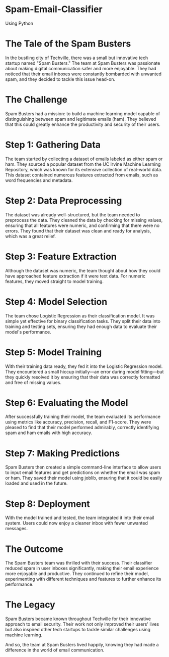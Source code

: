 # Spam-Email-Classifier
Using Python

# The Tale of the Spam Busters

In the bustling city of Techville, there was a small but innovative tech startup named "Spam Busters." The team at Spam Busters was passionate about making digital communication safer and more enjoyable. They had noticed that their email inboxes were constantly bombarded with unwanted spam, and they decided to tackle this issue head-on.

# The Challenge

Spam Busters had a mission: to build a machine learning model capable of distinguishing between spam and legitimate emails (ham). They believed that this could greatly enhance the productivity and security of their users.

# Step 1: Gathering Data

The team started by collecting a dataset of emails labeled as either spam or ham. They sourced a popular dataset from the UC Irvine Machine Learning Repository, which was known for its extensive collection of real-world data. This dataset contained numerous features extracted from emails, such as word frequencies and metadata.

# Step 2: Data Preprocessing

The dataset was already well-structured, but the team needed to preprocess the data. They cleaned the data by checking for missing values, ensuring that all features were numeric, and confirming that there were no errors. They found that their dataset was clean and ready for analysis, which was a great relief.

# Step 3: Feature Extraction

Although the dataset was numeric, the team thought about how they could have approached feature extraction if it were text data. For numeric features, they moved straight to model training.

# Step 4: Model Selection

The team chose Logistic Regression as their classification model. It was simple yet effective for binary classification tasks. They split their data into training and testing sets, ensuring they had enough data to evaluate their model's performance.

# Step 5: Model Training

With their training data ready, they fed it into the Logistic Regression model. They encountered a small hiccup initially—an error during model fitting—but they quickly resolved it by ensuring that their data was correctly formatted and free of missing values.

# Step 6: Evaluating the Model

After successfully training their model, the team evaluated its performance using metrics like accuracy, precision, recall, and F1-score. They were pleased to find that their model performed admirably, correctly identifying spam and ham emails with high accuracy.

# Step 7: Making Predictions

Spam Busters then created a simple command-line interface to allow users to input email features and get predictions on whether the email was spam or ham. They saved their model using joblib, ensuring that it could be easily loaded and used in the future.

# Step 8: Deployment

With the model trained and tested, the team integrated it into their email system. Users could now enjoy a cleaner inbox with fewer unwanted messages.

# The Outcome

The Spam Busters team was thrilled with their success. Their classifier reduced spam in user inboxes significantly, making their email experience more enjoyable and productive. They continued to refine their model, experimenting with different techniques and features to further enhance its performance.

# The Legacy

Spam Busters became known throughout Techville for their innovative approach to email security. Their work not only improved their users' lives but also inspired other tech startups to tackle similar challenges using machine learning.

And so, the team at Spam Busters lived happily, knowing they had made a difference in the world of email communication.


